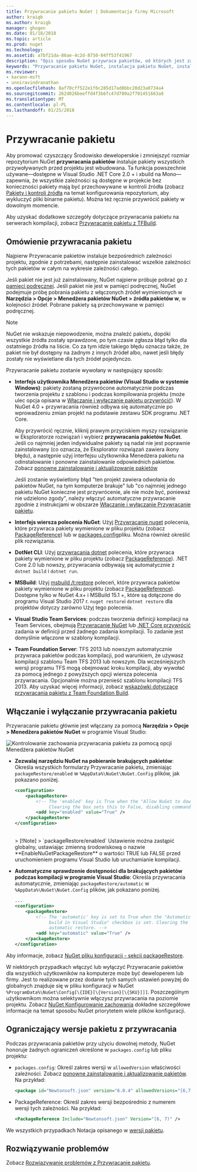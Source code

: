 ```yaml
---
title: Przywracanie pakietu NuGet | Dokumentacja firmy Microsoft
author: kraigb
ms.author: kraigb
manager: ghogen
ms.date: 01/18/2018
ms.topic: article
ms.prod: nuget
ms.technology: 
ms.assetid: a7bf21da-86ae-4c2d-8750-04ff53f41967
description: "Opis sposobu NuGet przywraca pakietów, od których jest zależna projektu, w tym jak wyłączyć przywracania i ograniczyć wersji."
keywords: "Przywracanie pakietu NuGet, instalacja pakietu NuGet, instalowanie pakietu Przywracanie pakietów, wersje zależności, wyłączenie automatycznego przywracania ograniczający wersji pakietu"
ms.reviewer:
- karann-msft
- unniravindranathan
ms.openlocfilehash: 8af70cff522e1f6c285d17ad0bbc20d23a0734a4
ms.sourcegitcommit: 262d026beeffd4f3b6fc47d780a2f701451663a8
ms.translationtype: MT
ms.contentlocale: pl-PL
ms.lasthandoff: 01/25/2018
---
```

# <a name="package-restore"></a>Przywracanie pakietu

Aby promować czyszczący Środowisko deweloperskie i zmniejszyć rozmiar repozytorium NuGet **przywracania pakietów** instaluje pakiety wszystkich przywoływanych przed projektu jest wbudowana. Ta funkcja powszechnie używane&mdash;dostępne w Visual Studio .NET Core 2.0 + i xbuild na Mono&mdash;zapewnia, że wszystkie zależności są dostępne w projekcie bez konieczności pakiety mają być przechowywane w kontroli źródła (zobacz [ Pakiety i kontroli źródła](../consume-packages/packages-and-source-control.md) na temat konfigurowania repozytorium, aby wykluczyć pliki binarne pakietu). Można też ręcznie przywrócić pakiety w dowolnym momencie.

Aby uzyskać dodatkowe szczegóły dotyczące przywracania pakietu na serwerach kompilacji, zobacz [Przywracanie pakietu z TFBuild](../consume-packages/team-foundation-build.md).

## <a name="package-restore-overview"></a>Omówienie przywracania pakietu

Najpierw Przywracanie pakietów instaluje bezpośrednich zależności projektu, zgodnie z potrzebami, następnie zainstalować wszelkie zależności tych pakietów w całym na wykresie zależności całego.

Jeśli pakiet nie jest już zainstalowany, NuGet najpierw próbuje pobrać go z [pamięci podręcznej](../consume-packages/managing-the-nuget-cache.md). Jeśli pakiet nie jest w pamięci podręcznej, NuGet podejmuje próbę pobrania pakietu z włączonych źródeł wymienionych w **Narzędzia > Opcje > Menedżera pakietów NuGet > źródła pakietów w**, w kolejności źródeł. Pobrane pakiety są przechowywane w pamięci podręcznej.

> [!Note]
> NuGet nie wskazuje niepowodzenie, można znaleźć pakietu, dopóki wszystkie źródła zostały sprawdzone, po tym czasie zgłasza błąd tylko dla ostatniego źródła na liście. Co za tym idzie takiego błędu oznacza także, że pakiet nie był dostępny na żadnym z innych źródeł albo, nawet jeśli błędy zostały nie wyświetlane dla tych źródeł pojedynczo.

Przywracanie pakietu zostanie wywołany w następujący sposób:

- **Interfejs użytkownika Menedżera pakietów (Visual Studio w systemie Windows)**: pakiety zostaną przywrócone automatycznie podczas tworzenia projektu z szablonu i podczas kompilowania projektu (może ulec opcja opisana w [Włączanie i wyłączanie pakietu przywrócić](#enabling-and-disabling-package-restore)). W NuGet 4.0 + przywracania również odbywa się automatycznie po wprowadzeniu zmian projekt na podstawie zestawu SDK programu .NET Core.

    Aby przywrócić ręcznie, kliknij prawym przyciskiem myszy rozwiązanie w Eksploratorze rozwiązań i wybierz **przywracania pakietów NuGet**. Jeśli co najmniej jeden indywidualne pakiety są nadal nie jest poprawnie zainstalowany (co oznacza, że Eksplorator rozwiązań zawiera ikony błędu), a następnie użyj interfejsu użytkownika Menedżera pakietu na odinstalowanie i ponowne zainstalowanie odpowiednich pakietów. Zobacz [ponowne zainstalowanie i aktualizowanie pakietów](../Consume-Packages/Reinstalling-and-Updating-Packages.md)

    Jeśli zostanie wyświetlony błąd "ten projekt zawiera odwołania do pakietów NuGet, na tym komputerze brakuje" lub "co najmniej jednego pakietu NuGet konieczne jest przywrócenie, ale nie może być, ponieważ nie udzielono zgody", należy włączyć automatyczne przywracanie zgodnie z instrukcjami w obszarze [Włączanie i wyłączanie Przywracanie pakietu](#enabling-and-disabling-package-restore).

- **Interfejs wiersza polecenia NuGet**: Użyj [Przywracanie nuget](../tools/cli-ref-restore.md) polecenia, które przywraca pakiety wymienione w pliku projektu (zobacz [PackageReference](../Consume-Packages/Package-References-in-Project-Files.md)) lub w [packages.config](../schema/packages-config.md)pliku. Można również określić plik rozwiązania.

- **DotNet CLI**: Użyj [przywracania dotnet](/dotnet/core/tools/dotnet-restore.md?tabs=netcore2x) polecenia, które przywraca pakiety wymienione w pliku projektu (zobacz [PackageReference](../Consume-Packages/Package-References-in-Project-Files.md)). .NET Core 2.0 lub nowszy, przywracania odbywają się automatycznie z `dotnet build` i `dotnet run`.

- **MSBuild**: Użyj [msbuild /t:restore](../schema/msbuild-targets.md#restore-target) poleceń, które przywraca pakietów pakiety wymienione w pliku projektu (zobacz [PackageReference](../Consume-Packages/Package-References-in-Project-Files.md)). Dostępne tylko w NuGet 4.x+ i MSBuild 15.1 +, które są dołączone do programu Visual Studio 2017 r. `nuget restore`i `dotnet restore` dla projektów dotyczy zarówno Użyj tego polecenia.

- **Visual Studio Team Services**: podczas tworzenia definicji kompilacji na Team Services, obejmują [Przywracanie NuGet](/vsts/build-release/tasks/package/nuget#restore-nuget-packages) lub [.NET Core przywrócić](/vsts/build-release/tasks/build/dotnet-core#restore-nuget-packages) zadania w definicji przed żadnego zadania kompilacji. To zadanie jest domyślnie włączone w szablony kompilacji.

- **Team Foundation Server**: TFS 2013 lub nowszym automatycznie przywraca pakietów podczas kompilacji, pod warunkiem, że używasz kompilacji szablonu Team TFS 2013 lub nowszym. Dla wcześniejszych wersji programu TFS mogą obejmować kroku kompilacji, aby wywołać za pomocą jednego z powyższych opcji wiersza polecenia przywracania. Opcjonalnie można przenieść szablonu kompilacji TFS 2013. Aby uzyskać więcej informacji, zobacz [wskazówki dotyczące przywracania pakietu z Team Foundation Build](../consume-packages/team-foundation-build.md).

## <a name="enabling-and-disabling-package-restore"></a>Włączanie i wyłączanie przywracania pakietu

Przywracanie pakietu głównie jest włączany za pomocą **Narzędzia > Opcje > Menedżera pakietów NuGet** w programie Visual Studio:

![Kontrolowanie zachowania przywracania pakietu za pomocą opcji Menedżera pakietów NuGet](media/Restore-01-AutoRestoreOptions.png)

- **Zezwalaj narzędziu NuGet na pobieranie brakujących pakietów**: Określa wszystkich formularzy Przywracanie pakietu, zmieniając `packageRestore/enabled` w `%AppData%\NuGet\NuGet.Config` plików, jak pokazano poniżej.

    ```xml
    <configuration>
        <packageRestore>
            <!-- The 'enabled' key is True when the "Allow NuGet to download missing packages" checkbox is set.
                 Clearing the box sets this to False, disabling command-line, automatic, and MSBuild-Integrated restore. -->
            <add key="enabled" value="True" />
        </packageRestore>
    </configuration>
    ```
    <br/>
    > [!Note]
    >  `packageRestore/enabled` Ustawienie można zastąpić globalny, ustawiając zmienną środowiskową o nazwie **EnableNuGetPackageRestore** o wartości TRUE lub FALSE przed uruchomieniem programu Visual Studio lub uruchamianie kompilacji.

- **Automatyczne sprawdzenie dostępności dla brakujących pakietów podczas kompilacji w programie Visual Studio**: Określa przywracania automatycznie, zmieniając `packageRestore/automatic` w `%AppData%\NuGet\NuGet.Config` plików, jak pokazano poniżej.

    ```xml
    ...
    <configuration>
        <packageRestore>
            <!-- The 'automatic' key is set to True when the "Automatically check for missing packages during
                 build in Visual Studio" checkbox is set. Clearing the box sets this to False and disables
                 automatic restore. -->
            <add key="automatic" value="True" />
        </packageRestore>
    </configuration>
    ```

Aby informacje, zobacz [NuGet pliku konfiguracji - sekcji packageRestore](../Schema/nuget-config-file.md#packagerestore-section).

W niektórych przypadkach włączyć lub wyłączyć Przywracanie pakietów dla wszystkich użytkowników na komputerze może być deweloperem lub firmy. Jest to realizowane przez dodanie tych samych ustawień powyżej do globalnych znajduje się w pliku konfiguracji w NuGet `%ProgramData%\NuGet\Config[\{IDE}[\{Version}[\{SKU}]]]`. Poszczególnym użytkownikom można selektywnie włączysz przywracania na poziomie projektu. Zobacz [NuGet Konfigurowanie zachowania](../consume-packages/configuring-nuget-behavior.md#how-settings-are-applied) dokładne szczegółowe informacje na temat sposobu NuGet priorytetem wiele plików konfiguracji.

## <a name="constraining-package-versions-with-restore"></a>Ograniczający wersje pakietu z przywracania

Podczas przywracania pakietów przy użyciu dowolnej metody, NuGet honoruje żadnych ograniczeń określone w `packages.config` lub pliku projektu:

- `packages.config`: Określ zakres wersji w `allowedVersion` właściwości zależności. Zobacz [ponowne zainstalowanie i aktualizowanie pakietów](../consume-packages/reinstalling-and-updating-packages.md#constraining-upgrade-versions). Na przykład:

    ```xml
    <package id="Newtonsoft.json" version="6.0.4" allowedVersions="[6,7)" />
    ```

- PackageReference: Określ zakres wersji bezpośrednio z numerem wersji tych zależności. Na przykład:

    ```xml
    <PackageReference Include="Newtonsoft.json" Version="[6, 7)" />
    ```

We wszystkich przypadkach Notacja opisanego w [wersji pakietu](../reference/package-versioning.md).

## <a name="troubleshooting"></a>Rozwiązywanie problemów

Zobacz [Rozwiązywanie problemów z Przywracanie pakietu](Package-restore-troubleshooting.md).